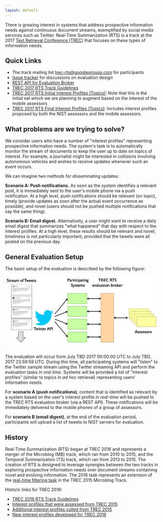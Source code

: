 ```yaml
---
layout: default
---
```


There is growing interest in systems that address prospective
information needs against continuous document streams, exemplified by
social media services such as Twitter. Real-Time Summarization (RTS)
is a track at the 2017 [Text Retrieval Conference
(TREC)](http://trec.nist.gov) that focuses on these types of
information needs.

## Quick Links

+ The track mailing list [trec-rts@googlegroups.com](https://groups.google.com/forum/#!forum/trec-rts) for participants
+ [Issue tracker](https://github.com/trecrts/trecrts.github.io/issues) for discussions on evaluation design
+ [REST API for Evaluation Broker](https://github.com/trecrts/trecrts-eval/tree/master/trecrts-server)
+ [TREC 2017 RTS Track Guidelines](TREC2017-RTS-guidelines.html)
+ [TREC 2017 RTS Initial Interest Profiles (Topics)](TREC2017-RTS-topics1.json): Note that this is the initial set which we are planning to augment based on the interest of the mobile assessors
+ [TREC 2017 RTS Final Interest Profiles (Topics)](TREC2017-RTS-topics-final.json): Includes interest profiles proposed by both the NIST assessors and the mobile assessors.

## What problems are we trying to solve?

We consider users who have a number of "interest profiles"
representing prospective information needs. The system's task is to
automatically monitor the stream of documents to keep the user up to
date on topics of interest. For example, a journalist might be
interested in collisions involving autonomous vehicles and wishes to
receive updates whenever such an event occurs.

We can imagine two methods for disseminating updates:

**Scenario A: Push notifications.** As soon as the system identifies a
relevant post, it is immediately sent to the user's mobile phone via a
push notification. At a high level, push notifications should be
relevant (on topic), timely (provide updates as soon after the actual
event occurrence as possible), and novel (users should not be pushed
multiple notifications that say the same thing).

**Scenario B: Email digest.** Alternatively, a user might want to
receive a daily email digest that summarizes "what happened" that day
with respect to the interest profiles. At a high level, these results
should be relevant and novel; timeliness is not particularly
important, provided that the tweets were all posted on the previous
day.

## General Evaluation Setup

The basic setup of the evaluation is described by the following
figure:

<center><img style="padding-bottom: 15px; padding-top: 5px" src="trecrts-setup.png" width="500px"></center>

The evaluation will occur from July TBD 2017 00:00:00 UTC to July TBD, 2017 23:59:59 UTC.
During this time, all participating systems
will "listen" to the Twitter sample stream using the Twitter streaming
API and perform the evaluation tasks *in real time*. Systems
will be provided a list of "interest profiles" (similar to topics in
*ad hoc* retrieval) representing users' information needs.

For **scenario A (push notifications)**, content that is identified as
relevant by a system based on the user's interest profile *in
real-time* will be pushed to the TREC RTS evaluation broker (via a
REST API). These notifications will be immediately delivered to the
mobile phones of a group of assessors.

For **scenario B (email digest)**, at the end of the evaluation
period, participants will upload a list of tweets to NIST servers for
evaluation.

## History

Real-Time Summarization (RTS) began at TREC 2016 and represents a
merger of the Microblog (MB) track, which ran from 2010 to 2015, and
the Temporal Summarization (TS) track, which ran from 2013 to 2015.
The creation of RTS is designed to leverage synergies between the two
tracks in exploring prospective information needs over document
streams containing novel and evolving information. The 2016 task
represents an extension of the [real-time filtering
task](https://github.com/lintool/twitter-tools/wiki/TREC-2015-Track-Guidelines)
in the TREC 2015 Microblog Track.

Historic links for TREC 2016:

+ [TREC 2016 RTS Track Guidelines](TREC2016-RTS-guidelines.html)
+ [Interest profiles that were assessed from TREC 2015](TREC2015-MB-eval-topics.json)
+ [Additional interest profiles culled from TREC 2015](TREC2015-MB-noeval-topics-culled.json)
+ [New interest profiles developed for TREC 2016](TREC2016-RTS-topics.json)

